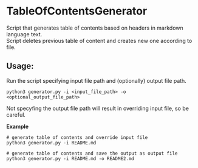 # TableOfContentsGenerator
Script that generates table of contents based on headers in markdown language text.  
Script deletes previous table of content and creates new one according to file.  


## Usage:  
Run the script specifying input file path and (optionally) output file path.

```
python3 generator.py -i <input_file_path> -o <optional_output_file_path>
```

Not specyfing the output file path will result in overriding input file, so be careful.

**Example**
```
# generate table of contents and override input file
python3 generator.py -i README.md

# generate table of contents and save the output as output file
python3 generator.py -i README.md -o README2.md
```
